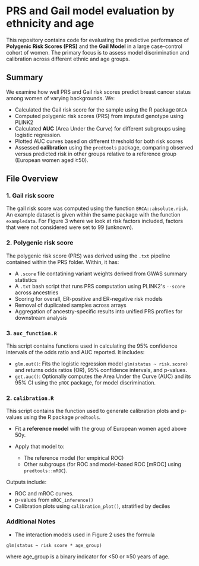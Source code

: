 # PRS and Gail model evaluation by ethnicity and age

This repository contains code for evaluating the predictive performance of **Polygenic Risk Scores (PRS)** and the **Gail Model** in a large case-control cohort of women. The primary focus is to assess model discrimination and calibration across different ethnic and age groups.

## Summary

We examine how well PRS and Gail risk scores predict breast cancer status among women of varying backgrounds. We:

- Calculated the Gail risk score for the sample using the R package `BRCA`
- Computed polygenic risk scores (PRS) from imputed genotype using PLINK2
- Calculated **AUC** (Area Under the Curve) for different subgroups using logistic regression.
- Plotted AUC curves based on different threshold for both risk scores
- Assessed **calibration** using the `predtools` package, comparing observed versus predicted risk in other groups relative to a reference group (European women aged ≥50).


## File Overview

### 1. Gail risk score

The gail risk score was computed using the function `BRCA::absolute.risk`. An example dataset is given within the same package with the function `exampledata`. For Figure 3 where we look at risk factors included, factors that were not considered were set to 99 (unknown).

### 2. Polygenic risk score

The polygenic risk score (PRS) was derived using the `.txt` pipeline contained within the PRS folder. Within, it has:
- A `.score` file contatining variant weights derived from GWAS summary statistics
- A `.txt` bash script that runs PRS computation using PLINK2's `--score` across ancestries
- Scoring for overall, ER-positive and ER-negative risk models
- Removal of duplicated samples across arrays
- Aggregation of ancestry-specific results into unified PRS profiles for downstream analysis

### 3. `auc_function.R`

This script contains functions used in calculating the 95% confidence intervals of the odds ratio and AUC reported. It includes:

- `glm.out()`: Fits the logistic regression model `glm(status ~ risk.score)` and returns odds ratios (OR), 95% confidence intervals, and p-values.
- `get.auc()`: Optionally computes the Area Under the Curve (AUC) and its 95% CI using the `pROC` package, for model discrimination.

### 2. `calibration.R`

This script contains the function used to generate calibration plots and p-values using the R package `predtools`.

- Fit a **reference model** with the group of European women aged above 50y.

- Apply that model to:
  - The reference model (for empirical ROC)
  - Other subgroups (for ROC and model-based ROC [mROC] using `predtools::mROC`).

Outputs include: 
- ROC and mROC curves.
- p-values from `mROC_inference()`
- Calibration plots using `calibration_plot()`, stratified by deciles


### Additional Notes

- The interaction models used in Figure 2 uses the formula
```{r}
glm(status ~ risk score * age_group)
```
where age_group is a binary indicator for <50 or ≥50 years of age.



